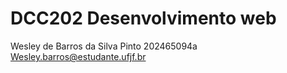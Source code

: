 # DCC202 Desenvolvimento web
Wesley de Barros da Silva Pinto 202465094a
Wesley.barros@estudante.ufjf.br 